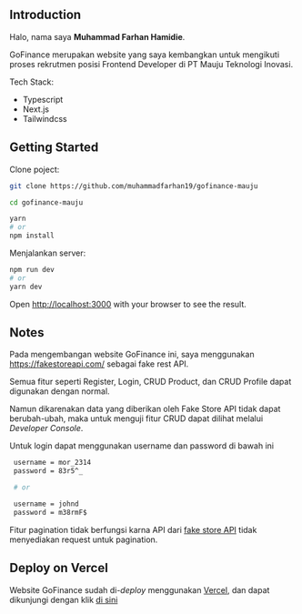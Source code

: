 ## Introduction

Halo, nama saya **Muhammad Farhan Hamidie**.

GoFinance merupakan website yang saya kembangkan untuk mengikuti proses rekrutmen posisi Frontend Developer di PT Mauju Teknologi Inovasi.

Tech Stack:

- Typescript
- Next.js
- Tailwindcss

## Getting Started

Clone poject:

```bash
git clone https://github.com/muhammadfarhan19/gofinance-mauju
```

```bash
cd gofinance-mauju
```

```bash
yarn
# or
npm install
```

Menjalankan server:

```bash
npm run dev
# or
yarn dev
```

Open [http://localhost:3000](http://localhost:3000) with your browser to see the result.

## Notes

Pada mengembangan website GoFinance ini, saya menggunakan https://fakestoreapi.com/ sebagai fake rest API.

Semua fitur seperti Register, Login, CRUD Product, dan CRUD Profile dapat digunakan dengan normal.

Namun dikarenakan data yang diberikan oleh Fake Store API tidak dapat berubah-ubah, maka untuk menguji fitur CRUD dapat dilihat melalui _Developer Console_.

Untuk login dapat menggunakan username dan password di bawah ini

```bash
 username = mor_2314
 password = 83r5^_

 # or

 username = johnd
 password = m38rmF$
```

Fitur pagination tidak berfungsi karna API dari [fake store API](ttps://fakestoreapi.com/) tidak menyediakan request untuk pagination.

## Deploy on Vercel

Website GoFinance sudah di-_deploy_ menggunakan [Vercel](https://vercel.com/), dan dapat dikunjungi dengan klik [di sini](https://gofinance-mauju.vercel.app/)
